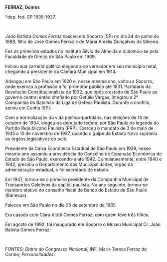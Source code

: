 **FERRAZ, Gomes**

\*dep. fed. SP 1935-1937.

 

*João Batista Gomes Ferraz* nasceu em Socorro (SP) no dia 24 de junho de
1889, filho de José Gomes Ferraz e de Maria Amélia Gonçalves da
Silveira.

Fez os primeiros estudos no Instituto Sílvio de Almeida e diplomou-se
pela Faculdade de Direito de São Paulo em 1909.

Iniciou sua carreira política elegendo-se vereador em seu município
natal, chegando a presidente da Câmara Municipal em 1914.

Advogou em São Paulo em 1920 e, nesse mesmo ano, voltou a Socorro, onde
exerceu a profissão e foi promotor público até 1931. Partidário da
Revolução Constitucionalista de 1932, que opôs o estado de São Paulo ao
governo central então chefiado por Getúlio Vargas, integrou a 2ª
Companhia do Batalhão da Liga de Defesa Paulista. Durante o conflito,
serviu em Cunha (SP).

Com a normalização da vida político-partidária, nas eleições de 14 de
outubro de 1934, elegeu-se deputado federal por São Paulo na legenda do
Partido Republicano Paulista (PRP). Exerceu o mandato de 3 de maio de
1935 a 10 de novembro de 1937, quando o golpe do Estado Novo suprimiu os
órgãos legislativos do país.

Presidente da Caixa Econômica Estadual de São Paulo em 1939, nesse mesmo
ano assumiu a presidência do Conselho de Expansão Econômica do Estado de
São Paulo, exercendo-a até 1942. Cumulativamente, entre 1940 e 1942,
presidiu o Departamento das Municipalidades, órgão da administração
estadual, e foi secretário de estado.

Em 1947, tornou-se o primeiro presidente da Companhia Municipal de
Transportes Coletivos da capital paulista. No ano seguinte, tornou-se
membro efetivo do conselho fiscal do Banco do Estado de São Paulo
(Banespa).

Faleceu em São Paulo no dia 25 de setembro de 1965.

Era casado com Clara Viotti Gomes Ferraz, com quem teve três filhos.

Em agosto de 1992, foi inaugurado em Socorro o Museu Municipal Dr. João
Batista Gomes Ferraz.

 

FONTES: *Diário do Congresso Nacional*; INF. Maria Teresa Ferraz do
Carmo; *Personalidades*.

 
